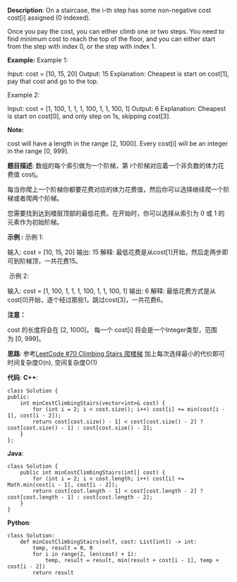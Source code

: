 __Description__:
On a staircase, the i-th step has some non-negative cost cost[i] assigned (0 indexed).

Once you pay the cost, you can either climb one or two steps. You need to find minimum cost to reach the top of the floor, and you can either start from the step with index 0, or the step with index 1.

__Example:__
Example 1:

Input: cost = [10, 15, 20]
Output: 15
Explanation: Cheapest is start on cost[1], pay that cost and go to the top.

Example 2:

Input: cost = [1, 100, 1, 1, 1, 100, 1, 1, 100, 1]
Output: 6
Explanation: Cheapest is start on cost[0], and only step on 1s, skipping cost[3].

__Note:__

cost will have a length in the range [2, 1000].
Every cost[i] will be an integer in the range [0, 999].

__题目描述__:
数组的每个索引做为一个阶梯，第 i个阶梯对应着一个非负数的体力花费值 cost[i](索引从0开始)。

每当你爬上一个阶梯你都要花费对应的体力花费值，然后你可以选择继续爬一个阶梯或者爬两个阶梯。

您需要找到达到楼层顶部的最低花费。在开始时，你可以选择从索引为 0 或 1 的元素作为初始阶梯。

__示例 :__
示例 1:

输入: cost = [10, 15, 20]
输出: 15
解释: 最低花费是从cost[1]开始，然后走两步即可到阶梯顶，一共花费15。

 示例 2:

输入: cost = [1, 100, 1, 1, 1, 100, 1, 1, 100, 1]
输出: 6
解释: 最低花费方式是从cost[0]开始，逐个经过那些1，跳过cost[3]，一共花费6。

__注意：__

cost 的长度将会在 [2, 1000]。
每一个 cost[i] 将会是一个Integer类型，范围为 [0, 999]。

__思路__:
参考[LeetCode #70 Climbing Stairs 爬楼梯](https://www.jianshu.com/p/8d7ceb7b7cf6)
加上每次选择最小的代价即可
时间复杂度O(n), 空间复杂度O(1)

__代码__:
__C++__:
```
class Solution {
public:
    int minCostClimbingStairs(vector<int>& cost) {
        for (int i = 2; i < cost.size(); i++) cost[i] += min(cost[i - 1], cost[i - 2]);
        return cost[cost.size() - 1] < cost[cost.size() - 2] ? cost[cost.size() - 1] : cost[cost.size() - 2];
    }
};
```

__Java__:
```
class Solution {
    public int minCostClimbingStairs(int[] cost) {
        for (int i = 2; i < cost.length; i++) cost[i] += Math.min(cost[i - 1], cost[i - 2]);
        return cost[cost.length - 1] < cost[cost.length - 2] ? cost[cost.length - 1] : cost[cost.length - 2];
    }
}
```

__Python__:
```
class Solution:
    def minCostClimbingStairs(self, cost: List[int]) -> int:
        temp, result = 0, 0
        for i in range(2, len(cost) + 1):
            temp, result = result, min(result + cost[i - 1], temp + cost[i - 2]) 
        return result
```